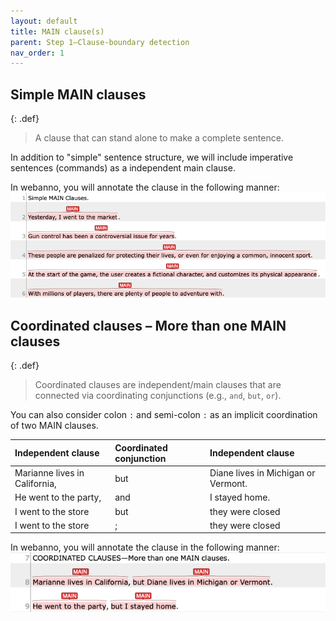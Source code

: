 ```yaml
---
layout: default
title: MAIN clause(s)
parent: Step 1–Clause-boundary detection
nav_order: 1
---
```



## Simple MAIN clauses

{: .def}
> A clause that can stand alone to make a complete sentence.

In addition to "simple" sentence structure, we will include imperative sentences (commands) as a independent main clause.

In webanno, you will annotate the clause in the following manner:
![Figure_main](../figures/simple_main_clauses1.png)



## Coordinated clauses – More than one MAIN clauses

{: .def}
> Coordinated clauses are independent/main clauses that are connected via coordinating conjunctions (e.g., `and`, `but`, `or`).

You can also consider colon `:` and semi-colon `:` as an implicit coordination of two MAIN clauses.

| Independent clause            | Coordinated conjunction | Independent clause                  |
| :---------------------------- | :---------------------- | :---------------------------------- |
| Marianne lives in California, | but                     | Diane lives in Michigan or Vermont. |
| He went to the party,         | and                     | I stayed home.                      |
| I went to the store           | but                     | they were closed                    |
| I went to the store           | ;                       | they were closed                    |


In webanno, you will annotate the clause in the following manner:
![Figure_Coordinated](../figures/Coord_clauses1.png)



